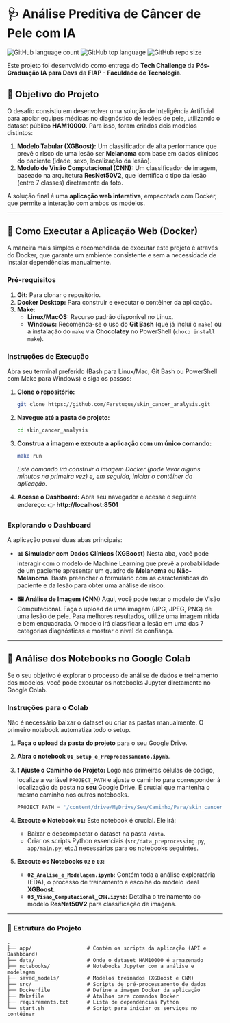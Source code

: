 # 🩺 Análise Preditiva de Câncer de Pele com IA

![GitHub language count](https://img.shields.io/github/languages/count/Ferstuque/skin_cancer_analysis?style=for-the-badge)
![GitHub top language](https://img.shields.io/github/languages/top/Ferstuque/skin_cancer_analysis?style=for-the-badge)
![GitHub repo size](https://img.shields.io/github/repo-size/Ferstuque/skin_cancer_analysis?style=for-the-badge)

Este projeto foi desenvolvido como entrega do **Tech Challenge** da **Pós-Graduação IA para Devs** da **FIAP - Faculdade de Tecnologia**.

## 🎯 Objetivo do Projeto

O desafio consistiu em desenvolver uma solução de Inteligência Artificial para apoiar equipes médicas no diagnóstico de lesões de pele, utilizando o dataset público **HAM10000**. Para isso, foram criados dois modelos distintos:

1.  **Modelo Tabular (XGBoost):** Um classificador de alta performance que prevê o risco de uma lesão ser **Melanoma** com base em dados clínicos do paciente (idade, sexo, localização da lesão).
2.  **Modelo de Visão Computacional (CNN):** Um classificador de imagem, baseado na arquitetura **ResNet50V2**, que identifica o tipo da lesão (entre 7 classes) diretamente da foto.

A solução final é uma **aplicação web interativa**, empacotada com Docker, que permite a interação com ambos os modelos.

---

## 🚀 Como Executar a Aplicação Web (Docker)

A maneira mais simples e recomendada de executar este projeto é através do Docker, que garante um ambiente consistente e sem a necessidade de instalar dependências manualmente.

### **Pré-requisitos**

1.  **Git:** Para clonar o repositório.
2.  **Docker Desktop:** Para construir e executar o contêiner da aplicação.
3.  **Make:**
    *   **Linux/MacOS:** Recurso padrão disponível no Linux.
    *   **Windows:** Recomenda-se o uso do **Git Bash** (que já inclui o `make`) ou a instalação do `make` via **Chocolatey** no PowerShell (`choco install make`).

### **Instruções de Execução**

Abra seu terminal preferido (Bash para Linux/Mac, Git Bash ou PowerShell com Make para Windows) e siga os passos:

1.  **Clone o repositório:**
    ```bash
    git clone https://github.com/Ferstuque/skin_cancer_analysis.git
    ```

2.  **Navegue até a pasta do projeto:**
    ```bash
    cd skin_cancer_analysis
    ```

3.  **Construa a imagem e execute a aplicação com um único comando:**
    ```bash
    make run
    ```
    *Este comando irá construir a imagem Docker (pode levar alguns minutos na primeira vez) e, em seguida, iniciar o contêiner da aplicação.*

4.  **Acesse o Dashboard:**
    Abra seu navegador e acesse o seguinte endereço:
    👉 **http://localhost:8501**

### **Explorando o Dashboard**

A aplicação possui duas abas principais:

*   **📊 Simulador com Dados Clínicos (XGBoost)**
    Nesta aba, você pode interagir com o modelo de Machine Learning que prevê a probabilidade de um paciente apresentar um quadro de **Melanoma** ou **Não-Melanoma**. Basta preencher o formulário com as características do paciente e da lesão para obter uma análise de risco.

*   **🖼️ Análise de Imagem (CNN)**
    Aqui, você pode testar o modelo de Visão Computacional. Faça o upload de uma imagem (JPG, JPEG, PNG) de uma lesão de pele. Para melhores resultados, utilize uma imagem nítida e bem enquadrada. O modelo irá classificar a lesão em uma das 7 categorias diagnósticas e mostrar o nível de confiança.

---

## 🔬 Análise dos Notebooks no Google Colab

Se o seu objetivo é explorar o processo de análise de dados e treinamento dos modelos, você pode executar os notebooks Jupyter diretamente no Google Colab.

### **Instruções para o Colab**

Não é necessário baixar o dataset ou criar as pastas manualmente. O primeiro notebook automatiza todo o setup.

1.  **Faça o upload da pasta do projeto** para o seu Google Drive.

2.  **Abra o notebook `01_Setup_e_Preprocessamento.ipynb`**.

3.  **❗ Ajuste o Caminho do Projeto:**
    Logo nas primeiras células de código, localize a variável `PROJECT_PATH` e ajuste o caminho para corresponder à localização da pasta no **seu** Google Drive. É crucial que mantenha o mesmo caminho nos outros notebooks.
    ```python
    PROJECT_PATH = '/content/drive/MyDrive/Seu/Caminho/Para/skin_cancer_analysis'
    ```

4.  **Execute o Notebook `01`:**
    Este notebook é crucial. Ele irá:
    *   Baixar e descompactar o dataset na pasta `/data`.
    *   Criar os scripts Python essenciais (`src/data_preprocessing.py`, `app/main.py`, etc.) necessários para os notebooks seguintes.

5.  **Execute os Notebooks `02` e `03`:**
    *   **`02_Analise_e_Modelagem.ipynb`:** Contém toda a análise exploratória (EDA), o processo de treinamento e escolha do modelo ideal **XGBoost**.
    *   **`03_Visao_Computacional_CNN.ipynb`:** Detalha o treinamento do modelo **ResNet50V2** para classificação de imagens.

---

### 📂 Estrutura do Projeto

```
.
├── app/                  # Contém os scripts da aplicação (API e Dashboard)
├── data/                 # Onde o dataset HAM10000 é armazenado
├── notebooks/            # Notebooks Jupyter com a análise e modelagem
├── saved_models/         # Modelos treinados (XGBoost e CNN)
├── src/                  # Scripts de pré-processamento de dados
├── Dockerfile            # Define a imagem Docker da aplicação
├── Makefile              # Atalhos para comandos Docker
├── requirements.txt      # Lista de dependências Python
└── start.sh              # Script para iniciar os serviços no contêiner
```
